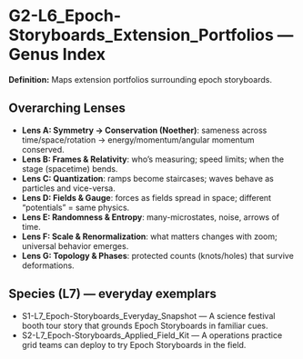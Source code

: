 # G2-L6_Epoch-Storyboards_Extension_Portfolios — Genus Index
**Definition:** Maps extension portfolios surrounding epoch storyboards.

## Overarching Lenses

- **Lens A: Symmetry -> Conservation (Noether)**: sameness across time/space/rotation → energy/momentum/angular momentum conserved.
- **Lens B: Frames & Relativity**: who’s measuring; speed limits; when the stage (spacetime) bends.
- **Lens C: Quantization**: ramps become staircases; waves behave as particles and vice-versa.
- **Lens D: Fields & Gauge**: forces as fields spread in space; different “potentials” = same physics.
- **Lens E: Randomness & Entropy**: many-microstates, noise, arrows of time.
- **Lens F: Scale & Renormalization**: what matters changes with zoom; universal behavior emerges.
- **Lens G: Topology & Phases**: protected counts (knots/holes) that survive deformations.

## Species (L7) — everyday exemplars
- S1-L7_Epoch-Storyboards_Everyday_Snapshot — A science festival booth tour story that grounds Epoch Storyboards in familiar cues.
- S2-L7_Epoch-Storyboards_Applied_Field_Kit — A operations practice grid teams can deploy to try Epoch Storyboards in the field.
